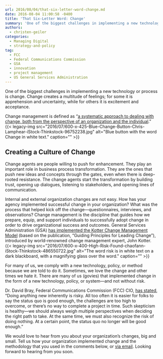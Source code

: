 ```yaml
---
url: 2016/08/04/that-six-letter-word-change.md
date: 2016-08-04 11:00:58 -0400
title: 'That Six-Letter Word: Change'
summary: 'One of the biggest challenges in implementing a new technology or process is change. Change creates a multitude of feelings; for some it is apprehension and uncertainty, while for others it is excitement and acceptance. Change management is defined as &#8220;a systematic approach to dealing with change, both from the perspective of an organization and'
authors:
  - christen-geiler
categories:
  - Managing Digital
  - strategy-and-policy
tag:
  - FCC
  - Federal Communications Commission
  - GSA
  - innovation
  - project management
  - US General Services Administration
---
```


One of the biggest challenges in implementing a new technology or process is change. Change creates a multitude of feelings; for some it is apprehension and uncertainty, while for others it is excitement and acceptance.

Change management is defined as &#8220;[a systematic approach to dealing with change, both from the perspective of an organization and the individual](http://searchcio.techtarget.com/definition/change-management).&#8221; {{< legacy-img src="2016/07/600-x-425-Blue-Change-Button-Chris-Lamphear-iStock-Thinkstock-96752238.jpg" alt="Blue button with the word Change in white text." caption="" >}} 

## Creating a Culture of Change

Change agents are people willing to push for enhancement. They play an important role in business process transformation. They are the ones that push new ideas and concepts through the gates, even when there is deep-rooted resistance. The change agents start the transformation by building trust, opening up dialogues, listening to stakeholders, and opening lines of communication.

Internal and external organization changes are not easy. How has your agency implemented successful change in your organization? What was the process that helped kick off the change—questionnaires, interviews, and observations? Change management is the discipline that guides how we prepare, equip, and support individuals to successfully adopt change in order to drive organizational success and outcomes. General Services Administration (GSA) [has implemented the Kotter Change Management Model](http://www.gsa.gov/portal/mediaId/203435/fileName/Guiding_Principles_for_Leading_Change_Guide_vjune2012.action) (based on the publication, “Guiding Principles for Leading Change”), introduced by world-renowned change management expert, John Kotter. {{< legacy-img src="2016/07/600-x-400-High-Risk-Found-chaofann-iStock-Thinkstock-486550722.jpg" alt="The word risk is in white text on a dark blackboard, with a magnifying glass over the word." caption="" >}} 

For many of us, we comply with a new technology, policy, or method because we are told to do it. Sometimes, we love the change and other times we hate it. There are many of us (govies) that implemented change in the form of a new technology, policy, or system—and not without risk.

Dr. David Bray, Federal Communications Commission (FCC) CIO, [has stated](https://www.fcc.gov/news-events/blog/2014/12/15/risks-breaking-past-status-quo-and-it-transformation), &#8220;Doing anything new inherently is risky. All too often it is easier for folks to say the status quo is good enough, the challenges are too high to overcome, or there&#8217;s no way to complete a project in time. Such skepticism is healthy—we should always weigh multiple perspectives when deciding the right path to take. At the same time, we must also recognize the risk of doing nothing. At a certain point, the status quo no longer will be good enough.&#8221;

We would love to hear from you about your organization&#8217;s changes, big and small. Tell us how your organization implemented change and the methodology that you used in the comments below, or [via email](mailto:Christen.Geiler@nih.gov). Looking forward to hearing from you soon.